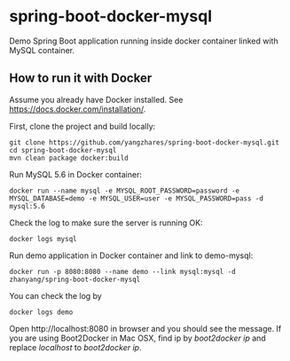 # spring-boot-docker-mysql
Demo Spring Boot application running inside docker container linked with MySQL container.

## How to run it with Docker
Assume you already have Docker installed. See https://docs.docker.com/installation/.

First, clone the project and build locally:

~~~
git clone https://github.com/yangzhares/spring-boot-docker-mysql.git
cd spring-boot-docker-mysql
mvn clean package docker:build
~~~

Run MySQL 5.6 in Docker container:

~~~
docker run --name mysql -e MYSQL_ROOT_PASSWORD=password -e MYSQL_DATABASE=demo -e MYSQL_USER=user -e MYSQL_PASSWORD=pass -d mysql:5.6
~~~

Check the log to make sure the server is running OK:
~~~
docker logs mysql
~~~

Run demo application in Docker container and link to demo-mysql:

~~~
docker run -p 8080:8080 --name demo --link mysql:mysql -d zhanyang/spring-boot-docker-mysql
~~~

You can check the log by
~~~
docker logs demo
~~~

Open http://localhost:8080 in browser and you should see the message. If you are using Boot2Docker in Mac OSX,
find ip by *boot2docker ip* and replace _localhost_ to _boot2docker ip_.

